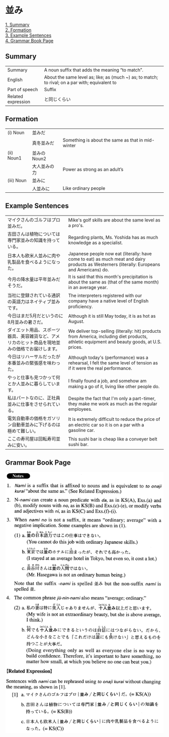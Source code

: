 # 並み

[1. Summary](#summary)<br>
[2. Formation](#formation)<br>
[3. Example Sentences](#example-sentences)<br>
[4. Grammar Book Page](#grammar-book-page)<br>


## Summary

<table><tr>   <td>Summary</td>   <td>A noun sufﬁx that adds the meaning “to match”.</td></tr><tr>   <td>English</td>   <td>About the same level as; like; as (much ~) as; to match; to rival; on a par with; equivalent to</td></tr><tr>   <td>Part of speech</td>   <td>Suffix</td></tr><tr>   <td>Related expression</td>   <td>と同じくらい</td></tr></table>

## Formation

<table class="table"><tbody><tr class="tr head"><td class="td"><span class="numbers">(i)</span> <span class="bold">Noun</span></td><td class="td"><span class="concept">並み</span><span>だ</span></td><td class="td"></td></tr><tr class="tr"><td class="td"></td><td class="td"><span>真冬</span><span class="concept">並み</span><span>だ</span></td><td class="td"><span>Something is about the same as that in mid-winter</span></td></tr><tr class="tr head"><td class="td"><span class="numbers">(ii)</span> <span class="bold">Noun<span class="subscript">1</span></span></td><td class="td"><span class="concept">並み</span><span>のNoun<span class="subscript">2</span></span></td><td class="td"></td></tr><tr class="tr"><td class="td"></td><td class="td"><span>大人</span><span class="concept">並み</span><span>の力</span></td><td class="td"><span>Power as strong as an adult’s</span></td></tr><tr class="tr head"><td class="td"><span class="numbers">(iii)</span> <span class="bold">Noun</span></td><td class="td"><span class="concept">並み</span><span>に</span></td><td class="td"></td></tr><tr class="tr"><td class="td"></td><td class="td"><span>人</span><span class="concept">並み</span><span>に</span></td><td class="td"><span>Like ordinary people</span></td></tr></tbody></table>

## Example Sentences

<table><tr>   <td>マイクさんのゴルフはプロ並みだ。</td>   <td>Mike's golf skills are about the same level as a pro's.</td></tr><tr>   <td>吉田さんは植物については専門家並みの知識を持っている。</td>   <td>Regarding plants, Ms. Yoshida has as much knowledge as a specialist.</td></tr><tr>   <td>日本人も欧米人並みに肉や乳製品を食べるようになった。</td>   <td>Japanese people now eat (literally: have come to eat) as much meat and dairy products as Westerners (literally: Europeans and Americans) do.</td></tr><tr>   <td>今月の降水量は平年並みだそうだ。</td>   <td>It is said that this month's precipitation is about the same as (that of the same month) in an average year.</td></tr><tr>   <td>当社に登録されている通訳の英語力はネイティブ並みです。</td>   <td>The interpreters registered with our company have a native level of English proﬁciency.</td></tr><tr>   <td>今日はまだ5月だというのに8月並みの暑さだ。</td>   <td>Although it is still May today, it is as hot as August.</td></tr><tr>   <td>ダイエット用品、スポーツ器具、美容雑貨など、アメリカのヒット商品を現地並みの価格でお届けします。</td>   <td>We deliver top-selling (literally: hit) products from America, including diet products, athletic equipment and beauty goods, at U.S. prices.</td></tr><tr>   <td>今日はリハーサルだったが本番並みの緊張感を味わった。</td>   <td>Although today's (performance) was a rehearsal, I felt the same level of tension as if it were the real performance.</td></tr><tr>   <td>やっと仕事も見つかって何とか人並みに暮らしています。</td>   <td>I ﬁnally found a job, and somehow am making a go of it, living like other people do.</td></tr><tr>   <td>私はパートなのに、正社員並みに仕事をさせられている。</td>   <td>Despite the fact that I'm only a part-timer, they make me work as much as the regular employees.</td></tr><tr>   <td>電気自動車の価格をガソリン自動車並みに下げるのは極めて難しい。</td>   <td>It is extremely difﬁcult to reduce the price of an electric car so it is on a par with a gasoline car.</td></tr><tr>   <td>ここの寿司屋は回転寿司並みに安い。</td>   <td>This sushi bar is cheap like a conveyer belt sushi bar.</td></tr></table>

## Grammar Book Page

![](../img/Advanced並み.png)

